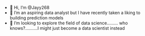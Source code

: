 - 👋 Hi, I’m @Jayy268
- 👀 I’m an aspiring data analyst but I have recently taken a liking to building prediction models
- 💞️ I’m looking to explore the field of data science......... who knows?..........I might just become a data scientist instead
<!---
Jayy268/Jayy268 is a ✨ special ✨ repository because its `README.md` (this file) appears on your GitHub profile.
You can click the Preview link to take a look at your changes.
--->
